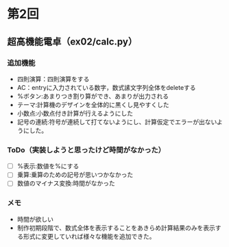 # 第2回
## 超高機能電卓（ex02/calc.py）
### 追加機能
- 四則演算：四則演算をする
- AC：entryに入力されている数字，数式䛾文字列全体をdeleteする
- %ボタン:あまりつき割り算ができ、あまりが出力される
- テーマ:計算機のデザインを全体的に黒くし見やすくした
- 小数点:小数点付き計算が行えるようにした
- 記号の連続:符号が連続して打てないようにし、計算仮定でエラーが出ないようにした。
### ToDo（実装しようと思ったけど時間がなかった）
- [ ] %表示:数値を%にする
- [ ] 乗算:乗算のための記号が思いつかなかった
- [ ] 数値のマイナス変換:時間がなかった
### メモ
- 時間が欲しい
- 制作初期段階で、数式全体を表示することをあきらめ計算結果のみを表示する形式に変更していれば様々な機能を追加できた。
